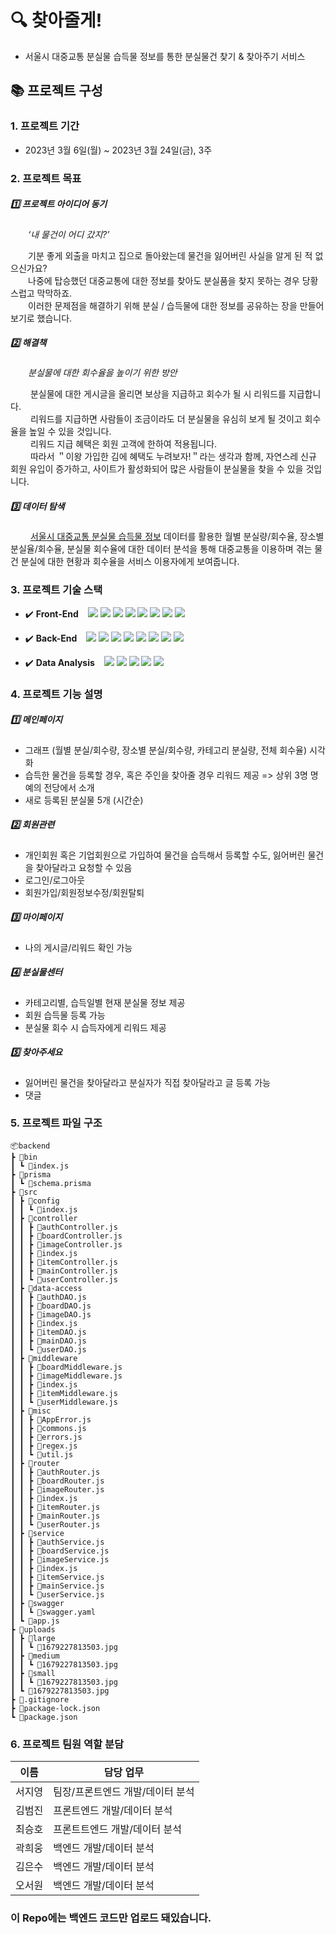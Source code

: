 # :mag: 찾아줄게!
- 서울시 대중교통 분실물 습득물 정보를 통한 분실물건 찾기 & 찾아주기 서비스
  
  


## :books: 프로젝트 구성

  ### 1. 프로젝트 기간

  - 2023년 3월 6일(월) ~ 2023년 3월 24일(금), 3주
    

  ### 2. 프로젝트 목표

  ##### :one: 프로젝트 아이디어 동기

  &emsp;&emsp;_‘내 물건이 어디 갔지?’_  

  &emsp;&emsp;기분 좋게 외출을 마치고 집으로 돌아왔는데 물건을 잃어버린 사실을 알게 된 적 없으신가요?  
  &emsp;&emsp;나중에 탑승했던 대중교통에 대한 정보를 찾아도 분실품을 찾지 못하는 경우 당황스럽고 막막하죠.  
  &emsp;&emsp;이러한 문제점을 해결하기 위해 분실 / 습득물에 대한 정보를 공유하는 장을 만들어 보기로 했습니다.  

  ##### :two: 해결책

  &emsp;&emsp;_분실물에 대한 회수율을 높이기 위한 방안_  

  &emsp;&emsp; 분실물에 대한 게시글을 올리면 보상을 지급하고 회수가 될 시 리워드를 지급합니다.  
  &emsp;&emsp; 리워드를 지급하면 사람들이 조금이라도 더 분실물을 유심히 보게 될 것이고 회수율을 높일 수 있을 것입니다.  
  &emsp;&emsp; 리워드 지급 혜택은 회원 고객에 한하여 적용됩니다.  
  &emsp;&emsp; 따라서 ＂이왕 가입한 김에 혜택도 누려보자!＂라는 생각과 함께, 자연스레 신규 회원 유입이 증가하고, 사이트가 활성화되어 많은 사람들이 분실물을 찾을 수 있을 것입니다.  

  ##### :three: 데이터 탐색

  &emsp;&emsp; [서울시 대중교통 분실물 습득물 정보](http://data.seoul.go.kr/dataList/OA-15490/S/1/datasetView.do) 데이터를 활용한 월별 분실량/회수율, 장소별 분실율/회수율, 분실물 회수율에 대한 데이터 분석을 통해 대중교통을 이용하며 겪는 물건 분실에 대한 현황과 회수율을 서비스 이용자에게 보여줍니다.
    

  ### 3. 프로젝트 기술 스택

  - :heavy_check_mark: **Front-End** &ensp;
    <img src="https://img.shields.io/badge/React-20232A?style=flat-square&logo=react&logoColor=61DAFB">
    <img src="https://img.shields.io/badge/TypeScript-007ACC?style=flat-square&logo=typescript&logoColor=white">
    <img src="https://img.shields.io/badge/figma-%23F24E1E.svg?style=flat-square&logo=figma&logoColor=white">
    <img src="https://img.shields.io/badge/Next.js-660529?style=flat-square&logo=Next.js&logoColor=white%22/%3E">
    <img src="https://img.shields.io/badge/-React%20Query-FF4154?style=flat-square&logo=react%20query&logoColor=white">
    <img src="https://img.shields.io/badge/React%20Hook%20Form-%23EC5990.svg?style=flat-square&logo=reacthookform&logoColor=white">
    <img src="https://img.shields.io/badge/-emotion-D26AC2?style=flat-square&logo=emotion&logoColor=white">
    <img src="https://img.shields.io/badge/-recharts-22B5BF?style=flat-square&logo=emotion&logoColor=white">
    

  - :heavy_check_mark: **Back-End** &ensp;
    <img src="https://img.shields.io/badge/JavaScript-808000?style=flat-square&logo=JavaScript&logoColor=white%22/%3E/">
    <img src="https://img.shields.io/badge/MySQL-C71585?style=flat-square&logo=MySQL&logoColor=white%22/%3E">
    <img src="https://img.shields.io/badge/Node.js-43853D?style=flat-square&logo=node.js&logoColor=white">
    <img src="https://img.shields.io/badge/Express-000000?style=flat-square&logo=Express&logoColor=white">
    <img src="https://img.shields.io/badge/Prisma-000080?style=flat-square&logo=Prisma&logoColor=white%22/%3E">
    <img src="https://img.shields.io/badge/JSONWebTokens-ff0000?style=flat-square&logo=JSONWebTokens&logoColor=white%22/%3E">
    <img src="https://img.shields.io/badge/Swagger-82?style=flat-square&logo=Swagger&logoColor=white%22/%3E">
    <img src="https://img.shields.io/badge/Ajv-FFA500?style=flat-square&logo=Ajv&logoColor=white%22/%3E">
    
  - :heavy_check_mark: **Data Analysis** &ensp;
    <img src="https://img.shields.io/badge/Python-14354C?style=flat-square&logo=python&logoColor=white">
    <img src="https://img.shields.io/badge/numpy-%23013243.svg?style=flat-square&logo=numpy&logoColor=white">
    <img src="https://img.shields.io/badge/pandas-%23150458.svg?style=flat-square&logo=pandas&logoColor=white">
    <img src="https://img.shields.io/badge/Matplotlib-%23ffffff.svg?style=flat-square&logo=Matplotlib&logoColor=black">
    <img src="https://img.shields.io/badge/jupyter-%23FA0F00.svg?style=flat-square&logo=jupyter&logoColor=white">
        
      
  ### 4. 프로젝트 기능 설명

  ##### :one: 메인페이지
  - 그래프 (월별 분실/회수량, 장소별 분실/회수량, 카테고리 분실량, 전체 회수율) 시각화
  - 습득한 물건을 등록할 경우, 혹은 주인을 찾아줄 경우 리워드 제공 => 상위 3명 명예의 전당에서 소개
  - 새로 등록된 분실물 5개 (시간순)

  ##### :two: 회원관련
  - 개인회원 혹은 기업회원으로 가입하여 물건을 습득해서 등록할 수도, 잃어버린 물건을 찾아달라고 요청할 수 있음
  - 로그인/로그아웃
  - 회원가입/회원정보수정/회원탈퇴

  ##### :three: 마이페이지
  - 나의 게시글/리워드 확인 가능

  ##### :four: 분실물센터
  - 카테고리별, 습득일별 현재 분실물 정보 제공
  - 회원 습득물 등록 가능
  - 분실물 회수 시 습득자에게 리워드 제공

  ##### :five: 찾아주세요
  - 잃어버린 물건을 찾아달라고 분실자가 직접 찾아달라고 글 등록 가능
  - 댓글

  ### 5. 프로젝트 파일 구조
    📦backend
    ┣ 📂bin
    ┃ ┗ 📜index.js
    ┣ 📂prisma
    ┃ ┗ 📜schema.prisma
    ┣ 📂src
    ┃ ┣ 📂config
    ┃ ┃ ┗ 📜index.js
    ┃ ┣ 📂controller
    ┃ ┃ ┣ 📜authController.js
    ┃ ┃ ┣ 📜boardController.js
    ┃ ┃ ┣ 📜imageController.js
    ┃ ┃ ┣ 📜index.js
    ┃ ┃ ┣ 📜itemController.js
    ┃ ┃ ┣ 📜mainController.js
    ┃ ┃ ┗ 📜userController.js
    ┃ ┣ 📂data-access
    ┃ ┃ ┣ 📜authDAO.js
    ┃ ┃ ┣ 📜boardDAO.js
    ┃ ┃ ┣ 📜imageDAO.js
    ┃ ┃ ┣ 📜index.js
    ┃ ┃ ┣ 📜itemDAO.js
    ┃ ┃ ┣ 📜mainDAO.js
    ┃ ┃ ┗ 📜userDAO.js
    ┃ ┣ 📂middleware
    ┃ ┃ ┣ 📜boardMiddleware.js
    ┃ ┃ ┣ 📜imageMiddleware.js
    ┃ ┃ ┣ 📜index.js
    ┃ ┃ ┣ 📜itemMiddleware.js
    ┃ ┃ ┗ 📜userMiddleware.js
    ┃ ┣ 📂misc
    ┃ ┃ ┣ 📜AppError.js
    ┃ ┃ ┣ 📜commons.js
    ┃ ┃ ┣ 📜errors.js
    ┃ ┃ ┣ 📜regex.js
    ┃ ┃ ┗ 📜util.js
    ┃ ┣ 📂router
    ┃ ┃ ┣ 📜authRouter.js
    ┃ ┃ ┣ 📜boardRouter.js
    ┃ ┃ ┣ 📜imageRouter.js
    ┃ ┃ ┣ 📜index.js
    ┃ ┃ ┣ 📜itemRouter.js
    ┃ ┃ ┣ 📜mainRouter.js
    ┃ ┃ ┗ 📜userRouter.js
    ┃ ┣ 📂service
    ┃ ┃ ┣ 📜authService.js
    ┃ ┃ ┣ 📜boardService.js
    ┃ ┃ ┣ 📜imageService.js
    ┃ ┃ ┣ 📜index.js
    ┃ ┃ ┣ 📜itemService.js
    ┃ ┃ ┣ 📜mainService.js
    ┃ ┃ ┗ 📜userService.js
    ┃ ┣ 📂swagger
    ┃ ┃ ┗ 📜swagger.yaml
    ┃ ┗ 📜app.js
    ┣ 📂uploads
    ┃ ┣ 📂large
    ┃ ┃ ┗ 📜1679227813503.jpg
    ┃ ┣ 📂medium
    ┃ ┃ ┗ 📜1679227813503.jpg
    ┃ ┣ 📂small
    ┃ ┃ ┗ 📜1679227813503.jpg
    ┃ ┗ 📜1679227813503.jpg
    ┣ 📜.gitignore
    ┣ 📜package-lock.json
    ┗ 📜package.json

  ### 6. 프로젝트 팀원 역할 분담
  | 이름 | 담당 업무 |
  | ------ | ------ |
  | 서지영 | 팀장/프론트엔드 개발/데이터 분석 |
  | 김범진 | 프론트엔드 개발/데이터 분석 |
  | 최승호 | 프론트트엔드 개발/데이터 분석 |
  | 곽희웅 | 백엔드 개발/데이터 분석 |
  | 김은수 | 백엔드 개발/데이터 분석 |
  | 오서원 | 백엔드 개발/데이터 분석 |

  ### 이 Repo에는 백엔드 코드만 업로드 돼있습니다.
